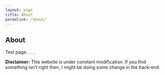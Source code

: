 ```yaml
---
layout: page
title: About
permalink: /about/
---
```


## About

Test page.
.
.
.

**Disclaimer:** This website is under constant modification.
If you find something isn't right then,
I might be doing some change in the back-end.
